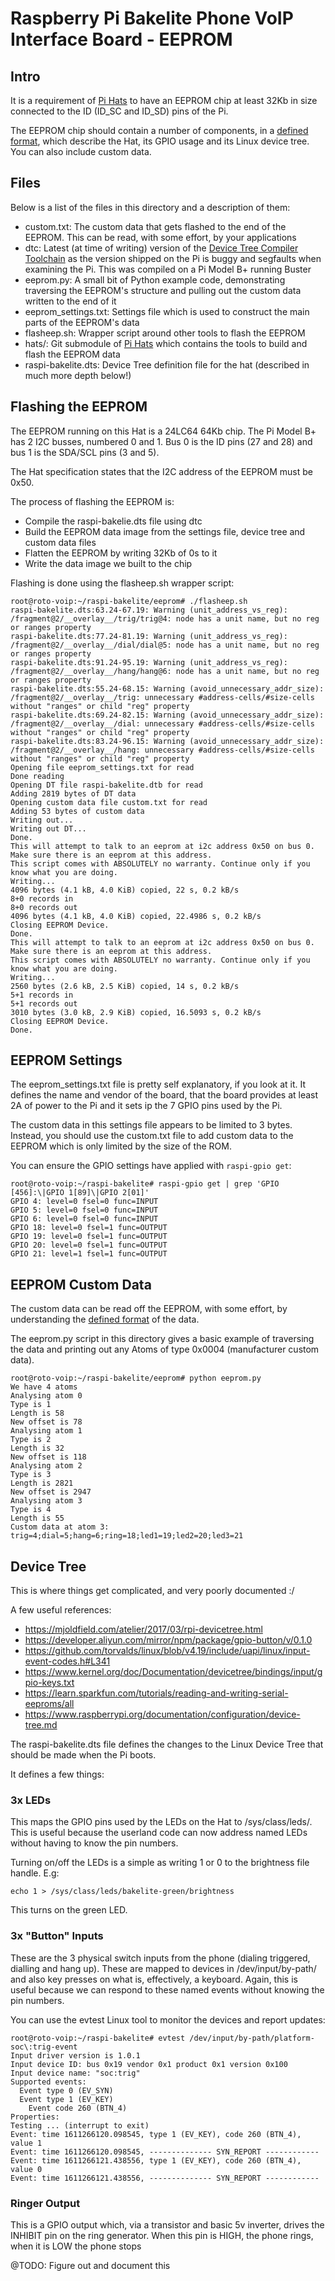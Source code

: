 Raspberry Pi Bakelite Phone VoIP Interface Board - EEPROM
=========================================================

## Intro

It is a requirement of [Pi Hats](https://github.com/raspberrypi/hats) to have an EEPROM chip at least 32Kb in size connected to the ID (ID_SC and ID_SD) pins of the Pi.

The EEPROM chip should contain a number of components, in a [defined format](https://github.com/raspberrypi/hats/blob/master/eeprom-format.md), which describe the Hat, its GPIO usage and its Linux device tree. You can also include custom data.

## Files

Below is a list of the files in this directory and a description of them:

* custom.txt: The custom data that gets flashed to the end of the EEPROM. This can be read, with some effort, by your applications
* dtc: Latest (at time of writing) version of the [Device Tree Compiler Toolchain](https://github.com/dgibson/dtc) as the version shipped on the Pi is buggy and segfaults when examining the Pi. This was compiled on a Pi Model B+ running Buster
* eeprom.py: A small bit of Python example code, demonstrating traversing the EEPROM's structure and pulling out the custom data written to the end of it
* eeprom_settings.txt: Settings file which is used to construct the main parts of the EEPROM's data
* flasheep.sh: Wrapper script around other tools to flash the EEPROM
* hats/: Git submodule of [Pi Hats](https://github.com/raspberrypi/hats) which contains the tools to build and flash the EEPROM data
* raspi-bakelite.dts: Device Tree definition file for the hat (described in much more depth below!)

## Flashing the EEPROM

The EEPROM running on this Hat is a 24LC64 64Kb chip. The Pi Model B+ has 2 I2C busses, numbered 0 and 1. Bus 0 is the ID pins (27 and 28) and bus 1 is the SDA/SCL pins (3 and 5).

The Hat specification states that the I2C address of the EEPROM must be 0x50.

The process of flashing the EEPROM is:

* Compile the raspi-bakelie.dts file using dtc
* Build the EEPROM data image from the settings file, device tree and custom data files
* Flatten the EEPROM by writing 32Kb of 0s to it
* Write the data image we built to the chip

Flashing is done using the flasheep.sh wrapper script:

```
root@roto-voip:~/raspi-bakelite/eeprom# ./flasheep.sh 
raspi-bakelite.dts:63.24-67.19: Warning (unit_address_vs_reg): /fragment@2/__overlay__/trig/trig@4: node has a unit name, but no reg or ranges property
raspi-bakelite.dts:77.24-81.19: Warning (unit_address_vs_reg): /fragment@2/__overlay__/dial/dial@5: node has a unit name, but no reg or ranges property
raspi-bakelite.dts:91.24-95.19: Warning (unit_address_vs_reg): /fragment@2/__overlay__/hang/hang@6: node has a unit name, but no reg or ranges property
raspi-bakelite.dts:55.24-68.15: Warning (avoid_unnecessary_addr_size): /fragment@2/__overlay__/trig: unnecessary #address-cells/#size-cells without "ranges" or child "reg" property
raspi-bakelite.dts:69.24-82.15: Warning (avoid_unnecessary_addr_size): /fragment@2/__overlay__/dial: unnecessary #address-cells/#size-cells without "ranges" or child "reg" property
raspi-bakelite.dts:83.24-96.15: Warning (avoid_unnecessary_addr_size): /fragment@2/__overlay__/hang: unnecessary #address-cells/#size-cells without "ranges" or child "reg" property
Opening file eeprom_settings.txt for read
Done reading
Opening DT file raspi-bakelite.dtb for read
Adding 2819 bytes of DT data
Opening custom data file custom.txt for read
Adding 53 bytes of custom data
Writing out...
Writing out DT...
Done.
This will attempt to talk to an eeprom at i2c address 0x50 on bus 0. Make sure there is an eeprom at this address.
This script comes with ABSOLUTELY no warranty. Continue only if you know what you are doing.
Writing...
4096 bytes (4.1 kB, 4.0 KiB) copied, 22 s, 0.2 kB/s
8+0 records in
8+0 records out
4096 bytes (4.1 kB, 4.0 KiB) copied, 22.4986 s, 0.2 kB/s
Closing EEPROM Device.
Done.
This will attempt to talk to an eeprom at i2c address 0x50 on bus 0. Make sure there is an eeprom at this address.
This script comes with ABSOLUTELY no warranty. Continue only if you know what you are doing.
Writing...
2560 bytes (2.6 kB, 2.5 KiB) copied, 14 s, 0.2 kB/s
5+1 records in
5+1 records out
3010 bytes (3.0 kB, 2.9 KiB) copied, 16.5093 s, 0.2 kB/s
Closing EEPROM Device.
Done.
```

## EEPROM Settings

The eeprom_settings.txt file is pretty self explanatory, if you look at it. It defines the name and vendor of the board, that the board provides at least 2A of power to the Pi and it sets ip the 7 GPIO pins used by the Pi.

The custom data in this settings file appears to be limited to 3 bytes. Instead, you should use the custom.txt file to add custom data to the EEPROM which is only limited by the size of the ROM.

You can ensure the GPIO settings have applied with `raspi-gpio get`:

```
root@roto-voip:~/raspi-bakelite# raspi-gpio get | grep 'GPIO [456]:\|GPIO 1[89]\|GPIO 2[01]'
GPIO 4: level=0 fsel=0 func=INPUT
GPIO 5: level=0 fsel=0 func=INPUT
GPIO 6: level=0 fsel=0 func=INPUT
GPIO 18: level=0 fsel=1 func=OUTPUT
GPIO 19: level=0 fsel=1 func=OUTPUT
GPIO 20: level=0 fsel=1 func=OUTPUT
GPIO 21: level=1 fsel=1 func=OUTPUT
```

## EEPROM Custom Data

The custom data can be read off the EEPROM, with some effort, by understanding the [defined format](https://github.com/raspberrypi/hats/blob/master/eeprom-format.md) of the data.

The eeprom.py script in this directory gives a basic example of traversing the data and printing out any Atoms of type 0x0004 (manufacturer custom data).

```
root@roto-voip:~/raspi-bakelite/eeprom# python eeprom.py 
We have 4 atoms
Analysing atom 0
Type is 1
Length is 58
New offset is 78
Analysing atom 1
Type is 2
Length is 32
New offset is 118
Analysing atom 2
Type is 3
Length is 2821
New offset is 2947
Analysing atom 3
Type is 4
Length is 55
Custom data at atom 3: trig=4;dial=5;hang=6;ring=18;led1=19;led2=20;led3=21
```

## Device Tree

This is where things get complicated, and very poorly documented :/

A few useful references:

* https://mjoldfield.com/atelier/2017/03/rpi-devicetree.html
* https://developer.aliyun.com/mirror/npm/package/gpio-button/v/0.1.0
* https://github.com/torvalds/linux/blob/v4.19/include/uapi/linux/input-event-codes.h#L341
* https://www.kernel.org/doc/Documentation/devicetree/bindings/input/gpio-keys.txt
* https://learn.sparkfun.com/tutorials/reading-and-writing-serial-eeproms/all
* https://www.raspberrypi.org/documentation/configuration/device-tree.md

The raspi-bakelite.dts file defines the changes to the Linux Device Tree that should be made when the Pi boots.

It defines a few things:

### 3x LEDs

This maps the GPIO pins used by the LEDs on the Hat to /sys/class/leds/. This is useful because the userland code can now address named LEDs without having to know the pin numbers.

Turning on/off the LEDs is a simple as writing 1 or 0 to the brightness file handle. E.g:

```
echo 1 > /sys/class/leds/bakelite-green/brightness
```

This turns on the green LED.

### 3x "Button" Inputs

These are the 3 physical switch inputs from the phone (dialing triggered, dialling and hang up). These are mapped to devices in /dev/input/by-path/ and also key presses 
on what is, effectively, a keyboard. Again, this is useful because we can respond to these named events without knowing the pin numbers.

You can use the evtest Linux tool to monitor the devices and report updates:

```
root@roto-voip:~/raspi-bakelite# evtest /dev/input/by-path/platform-soc\:trig-event 
Input driver version is 1.0.1
Input device ID: bus 0x19 vendor 0x1 product 0x1 version 0x100
Input device name: "soc:trig"
Supported events:
  Event type 0 (EV_SYN)
  Event type 1 (EV_KEY)
    Event code 260 (BTN_4)
Properties:
Testing ... (interrupt to exit)
Event: time 1611266120.098545, type 1 (EV_KEY), code 260 (BTN_4), value 1
Event: time 1611266120.098545, -------------- SYN_REPORT ------------
Event: time 1611266121.438556, type 1 (EV_KEY), code 260 (BTN_4), value 0
Event: time 1611266121.438556, -------------- SYN_REPORT ------------
```

### Ringer Output

This is a GPIO output which, via a transistor and basic 5v inverter, drives the INHIBIT pin on the ring generator. When this pin is HIGH, the phone rings, when it is LOW the phone stops 

@TODO: Figure out and document this
